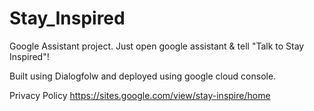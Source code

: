 # Stay_Inspired
Google Assistant project.  Just open google assistant &amp; tell "Talk to Stay Inspired"!

Built using Dialogfolw and deployed using google cloud console.

Privacy Policy
https://sites.google.com/view/stay-inspire/home
